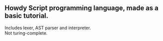 ## Howdy Script programming language, made as a basic tutorial.
Includes lexer, AST parser and interpreter.  
Not turing-complete.
